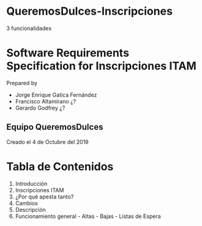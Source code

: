 # QueremosDulces-Inscripciones
3 funcionalidades

# Software Requirements Specification for Inscripciones ITAM 

Prepared by 
- Jorge Enrique Gatica Fernández
- Francisco Altamirano ¿?
- Gerardo Godfrey ¿?

## Equipo QueremosDulces

Creado el 4 de Octubre del 2019

# Tabla de Contenidos

1. Introducción
  1. Inscripciones ITAM
  2. ¿Por qué apesta tanto?
  3. Cambios
2. Descripción
  1. Funcionamiento general
    - Altas
    - Bajas
    - Listas de Espera
